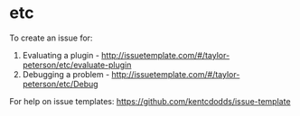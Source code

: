 # etc

To create an issue for:

1. Evaluating a plugin - http://issuetemplate.com/#/taylor-peterson/etc/evaluate-plugin
2. Debugging a problem - http://issuetemplate.com/#/taylor-peterson/etc/Debug

For help on issue templates: https://github.com/kentcdodds/issue-template
